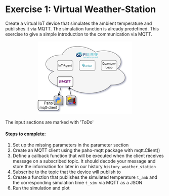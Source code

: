 # Exercise 1: Virtual Weather-Station

Create a virtual IoT device that simulates the ambient temperature and
publishes it via MQTT. The simulation function is already predefined.
This exercise to give a simple introduction to the communication via MQTT.

<center>
  <img src="https://raw.githubusercontent.com/RWTH-EBC/FiLiP/139-Add-images-to-tutorials/tutorials/ngsi_v2/e1_virtual_weatherstation/tutorials_ngsi_v2-Exercise1.drawio.png" alt="Virtual Weather Station"/>
</center>

The input sections are marked with 'ToDo'

#### Steps to complete:
1. Set up the missing parameters in the parameter section
2. Create an MQTT client using the paho-mqtt package with mqtt.Client()
3. Define a callback function that will be executed when the client
   receives message on a subscribed topic. It should decode your message
   and store the information for later in our history
   `history_weather_station`
4. Subscribe to the topic that the device will publish to
5. Create a function that publishes the simulated temperature `t_amb` and
   the corresponding simulation time `t_sim `via MQTT as a JSON
6. Run the simulation and plot